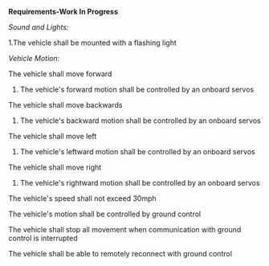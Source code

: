 **Requirements-Work In Progress**

*Sound and Lights:*

1.The vehicle shall be mounted with a flashing light

*Vehicle Motion:*

The vehicle shall move forward
  1. The vehicle's forward motion shall be controlled by an onboard servos

The vehicle shall move backwards
  1. The vehicle's backward motion shall be controlled by an onboard servos

The vehicle shall move left
  1. The vehicle's leftward motion shall be controlled by an onboard servos

The vehicle shall move right
  1. The vehicle's rightward motion shall be controlled by an onboard servos

The vehicle's speed shall not exceed 30mph

The vehicle's motion shall be controlled by ground control

The vehicle shall stop all movement when communication with ground control is interrupted

The vehicle shall be able to remotely reconnect with ground control

